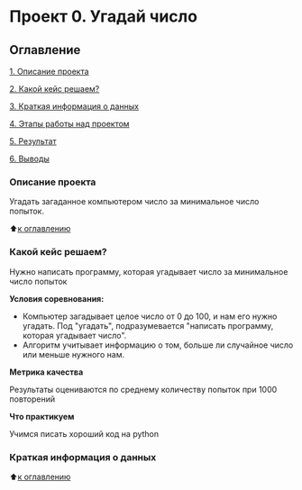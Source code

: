 # Проект 0. Угадай число

## Оглавление
[1. Описание проекта](https://github.com/emandybura/em_data_science/blob/main/project_0/README.md#Описание-проекта)

[2. Какой кейс решаем?](https://github.com/emandybura/em_data_science/blob/main/project_0/README.md#Какой-кейс-решаем)

[3. Краткая информация о данных](https://github.com/emandybura/em_data_science/blob/main/project_0/README.md#Краткая-информация-о-данных)

[4. Этапы работы над проектом](https://github.com/emandybura/em_data_science/blob/main/project_0/README.md#Этапы-работы-над-проектом)

[5. Результат](https://github.com/emandybura/em_data_science/blob/main/project_0/README.md#Результат)

[6. Выводы](https://github.com/emandybura/em_data_science/blob/main/project_0/README.md#Выводы)

### Описание проекта
Угадать загаданное компьютером число за минимальное число попыток.

:arrow_up:[к оглавлению](https://github.com/emandybura/em_data_science/blob/main/project_0/README.md#Оглавление)


### Какой кейс решаем?
Нужно написать программу, которая угадывает число за минимальное число попыток

**Условия соревнования:**
- Компьютер загадывает целое число от 0 до 100, и нам его нужно угадать. Под "угадать", подразумевается "написать программу, которая угадывает число".
- Алгоритм учитывает информацию о том, больше ли случайное число или меньше нужного нам.

**Метрика качества**

Результаты оцениваются по среднему количеству попыток при 1000 повторений

**Что практикуем**

Учимся писать хороший код на python


### Краткая информация о данных

:arrow_up:[к оглавлению](https://github.com/emandybura/em_data_science/blob/main/project_0/README.md#Оглавление)